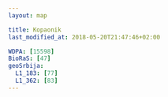 ```yaml
---
layout: map

title: Kopaonik
last_modified_at: 2018-05-20T21:47:46+02:00

WDPA: [15598]
BioRaS: [47]
geoSrbija:
  L1_183: [77]
  L1_362: [83]
---
```

